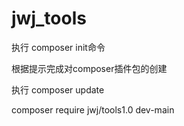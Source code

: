 # jwj_tools


执行 composer init命令 

根据提示完成对composer插件包的创建


执行 composer update 

composer require jwj/tools1.0 dev-main


